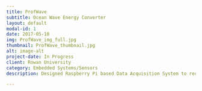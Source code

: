 ```yaml
---
title: ProfWave
subtitle: Ocean Wave Energy Converter
layout: default
modal-id: 1
date: 2017-05-10
img: ProfWave_img_full.jpg
thumbnail: ProfWave_thumbnail.jpg
alt: image-alt
project-date: In Progress
client: Rowan University
category: Embedded Systems/Sensors
description: Designed Raspberry Pi based Data Acquisition System to record the power output of a small scale implementation of a buoy-pendulum Ocean Wave Energy Converter (WEC). Additionally, accelerometers were placed on the center of mass of the WEC and the center of mass of the internal pendulum of the design to gather and record data on their motion relative to one another during operation. Design funded by Rowan's alumni crowdfunding campaign: PROFfunder.

---
```


